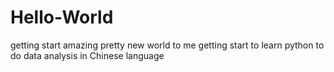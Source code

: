 # Hello-World
getting start
amazing
pretty new world to me
getting start to learn python
to do data analysis in Chinese language
